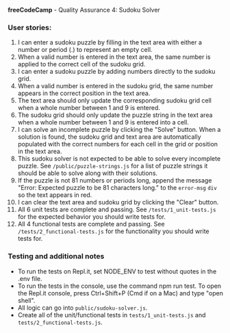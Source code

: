 **freeCodeCamp** - Quality Assurance 4: Sudoku Solver

### User stories:

1.  I can enter a sudoku puzzle by filling in the text area with either a number or period (.) to represent an empty cell. 
1. When a valid number is entered in the text area, the same number is applied to the correct cell of the sudoku grid.
1. I can enter a sudoku puzzle by adding numbers directly to the sudoku grid.
1. When a valid number is entered in the sudoku grid, the same number appears in the correct position in the text area.
1. The text area should only update the corresponding sudoku grid cell when a whole number between 1 and 9 is entered.
1. The sudoku grid should only update the puzzle string in the text area when a whole number between 1 and 9 is entered into a cell.
1. I can solve an incomplete puzzle by clicking the "Solve" button. When a solution is found, the sudoku grid and text area are automatically populated with the correct numbers for each cell in the grid or position in the text area.
1. This sudoku solver is not expected to be able to solve every incomplete puzzle. See `/public/puzzle-strings.js` for a list of puzzle strings it should be able to solve along with their solutions.
1. If the puzzle is not 81 numbers or periods long, append the message "Error: Expected puzzle to be 81 characters long." to the `error-msg` `div` so the text appears in red.
1. I can clear the text area and sudoku grid by clicking the "Clear" button.
1. All 6 unit tests are complete and passing. See `/tests/1_unit-tests.js` for the expected behavior you should write tests for.
1. All 4 functional tests are complete and passing. See `/tests/2_functional-tests.js` for the functionality you should write tests for.

### Testing and additional notes

* To run the tests on Repl.it, set NODE_ENV to test without quotes in the .env file.
* To run the tests in the console, use the command npm run test. To open the Repl.it console, press Ctrl+Shift+P (Cmd if on a Mac) and type "open shell".
* All logic can go into `public/sudoku-solver.js`.
* Create all of the unit/functional tests in `tests/1_unit-tests.js` and `tests/2_functional-tests.js`.
